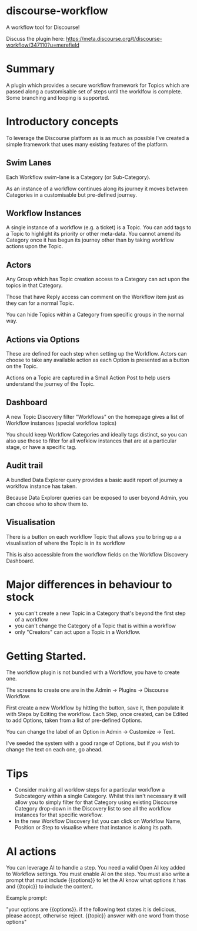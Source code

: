 # discourse-workflow

A workflow tool for Discourse!

Discuss the plugin here: https://meta.discourse.org/t/discourse-workflow/347110?u=merefield

# Summary

A plugin which provides a secure workflow framework for Topics which are passed along a customisable set of steps until the worklfow is complete.  Some branching and looping is supported.

# Introductory concepts

To leverage the Discourse platform as is as much as possible I've created a simple framework that uses many existing features of the platform.

## Swim Lanes

Each Workflow swim-lane is a Category (or Sub-Category).

As an instance of a workflow continues along its journey it moves between Categories in a customisable but pre-defined journey.

## Workflow Instances

A single instance of a workflow (e.g. a ticket) is a Topic.  You can add tags to a Topic to highlight its priority or other meta-data.  You cannot amend its Category once it has begun its journey other than by taking workflow actions upon the Topic.

## Actors

Any Group which has Topic creation access to a Category can act upon the topics in that Category.

Those that have Reply access can comment on the Workflow item just as they can for a normal Topic.

You can hide Topics within a Category from specific groups in the normal way.

## Actions via Options

These are defined for each step when setting up the Workflow.  Actors can choose to take any available action as each Option is presented as a button on the Topic.

Actions on a Topic are captured in a Small Action Post to help users understand the journey of the Topic.

## Dashboard

A new Topic Discovery filter "Workflows" on the homepage gives a list of Workflow instances (special workflow topics)

You should keep Workflow Categories and ideally tags distinct, so you can also use those to filter for all wofklow instances that are at a particular stage, or have a specific tag.

## Audit trail

A bundled Data Explorer query provides a basic audit report of journey a worklfow instance has taken.

Because Data Explorer queries can be exposed to user beyond Admin, you can choose who to show them to.

## Visualisation

There is a button on each workflow Topic that allows you to bring up a a visualisation of where the Topic is in its workflow

This is also accessible from the workflow fields on the Workflow Discovery Dashboard.

# Major differences in behaviour to stock

- you can't create a new Topic in a Category that's beyond the first step of a workflow
- you can't change the Category of a Topic that is within a workflow
- only "Creators" can act upon a Topic in a Workflow.

# Getting Started.

The workflow plugin is not bundled with a Workflow, you have to create one.

The screens to create one are in the Admin -> Plugins -> Discourse Workflow.

First create a new Workflow by hitting the button, save it, then populate it with Steps by Editing the workflow.  Each Step, once created, can be Edited to add Options, taken from a list of pre-defined Options.

You can change the label of an Option in Admin -> Customize -> Text.

I've seeded the system with a good range of Options, but if you wish to change the text on each one, go ahead.

# Tips

- Consider making all worklow steps for a particular workflow a Subcategory within a single Category.  Whilst this isn't necessary it will allow you to simply filter for that Category using existing Discourse Category drop-down in the Discovery list to see all the workflow instances for that specific workflow.
- In the new Workflow Discovery list you can click on Workflow Name, Position or Step to visualise where that instance is along its path.

# AI actions

You can leverage AI to handle a step.  You need a valid Open AI key added to Workflow settings.  You must enable AI on the step.  You must also write a prompt that must include {{options}} to let the AI know what options it has and {{topic}} to include the content.

Example prompt:

"your options are {{options}}. if the following text states it is delicious, please accept, otherwise reject. {{topic}} answer with one word from those options"